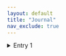 ```yaml
---
layout: default
title: "Journal"
nav_exclude: true
---
```


<details>
  <summary>Entry 1</summary>
  <h1>The reclaiming of Undermountain</h1>
  <p> This great journal will tell the tale of adventurers venturing deep into the Undermountain to reclaim the homeland of the Clan Melairkyn </p>

</details>
